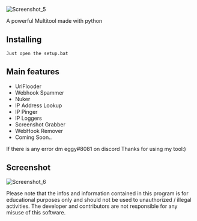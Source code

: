 <p align="center">
 
![Screenshot_5](https://user-images.githubusercontent.com/106061655/231291519-90c140fe-d300-4755-a333-1a77531527bd.png)




A powerful Multitool made with python<br/>


## Installing
 

```
Just open the setup.bat
```

## Main features

* UrlFlooder
* Webhook Spammer
* Nuker
* IP Address Lookup
* IP Pinger
* IP Loggers
* Screenshot Grabber
* WebHook Remover
* Coming Soon..
 
If there is any error dm eggy#8081 on discord 
Thanks for using my tool:)


## Screenshot
![Screenshot_6](https://user-images.githubusercontent.com/106061655/231291611-c4671a0c-cf8d-44d2-be59-aeeff2a88f6c.png)


Please note that the infos and information contained in this program is for educational purposes only and should not be used to unauthorized / illegal activities. The developer and contributors are not responsible for any misuse of this software.

